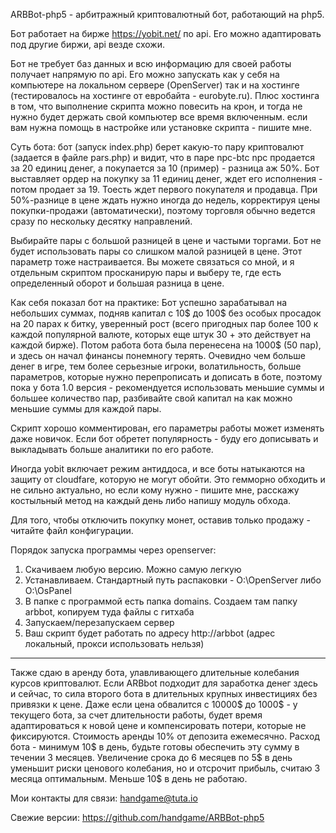 ARBBot-php5 - арбитражный криптовалютный бот, работающий на php5. 

Бот работает на бирже https://yobit.net/ по api. Его можно адаптировать под другие биржи, api везде схожи. 

Бот не требует баз данных и всю информацию для своей работы получает напрямую по api. Его можно запускать как у себя на компьютере на локальном сервере (OpenServer) так и на хостинге (тестировалось на хостинге от евробайта - eurobyte.ru). Плюс хостинга в том, что выполнение скрипта можно повесить на крон, и тогда не нужно будет держать свой компьютер все время включенным. если вам нужна помощь в настройке или установке скрипта - пишите мне. 


Суть бота: бот (запуск index.php) берет какую-то пару криптовалют (задается в файле pars.php) и видит, что в паре npc-btc npc продается за 20 единиц денег, а покупается за 10 (пример) - разница аж 50%. Бот выставляет ордер на покупку за 11 единиц денег, ждет его исполнения - потом продает за 19. Тоесть ждет первого покупателя и продавца. При 50%-разнице в цене ждать нужно иногда до недель, корректируя цены покупки-продажи (автоматически), поэтому торговля обычно ведется сразу по нескольку десятку направлений.

Выбирайте пары с большой разницей в цене и частыми торгами. Бот не будет использовать пары со слишком малой разницей в цене. Этот параметр тоже настраивается. Вы можете связаться со мной, и я отдельным скриптом просканирую пары и выберу те, где есть определенный оборот и большая разница в цене. 

Как себя показал бот на практике: Бот успешно зарабатывал на небольших суммах, подняв капитал с 10$ до 100$ без особых просадок на 20 парах к битку, уверенный рост (всего пригодных пар более 100 к каждой популярной валюте, которых еще штук 30 + это действует на каждой бирже). Потом работа бота была перенесена на 1000$ (50 пар), и здесь он начал финансы понемногу терять. Очевидно чем больше денег в игре, тем более серьезные игроки, волатильность, больше параметров, которые нужно перепрописать и дописать в боте, поэтому пока у бота 1.0 версия -  рекомендуется использовать меньшие суммы и большее количество пар, разбивайте свой капитал на как можно меньшие суммы для каждой пары. 

Скрипт хорошо комментирован, его параметры работы может изменять даже новичок. Если бот обретет популярность - буду его дописывать и выкладывать больше аналитики по его работе. 

Иногда yobit включает режим антиддоса, и все боты натыкаются на защиту от cloudfare, которую не могут обойти. Это гемморно обходить и не сильно актуально, но если кому нужно - пишите мне, расскажу костыльный метод на каждый день либо напишу модуль обхода.

Для того, чтобы отключить покупку монет, оставив только продажу - читайте файл конфигурации.



Порядок запуска программы через openserver:
1. Скачиваем любую версию. Можно самую легкую 
2. Устанавливаем. Стандартный путь распаковки - O:\OpenServer либо O:\OsPanel 
3. В папке с программой есть папка domains. Создаем там папку arbbot, копируем туда файлы с гитхаба
4. Запускаем/перезапускаем сервер
5. Ваш скрипт будет работать по адресу http://arbbot (адрес локальный, прокси использовать нельзя)

---------------------------------------------------------------------------------------

Также сдаю в аренду бота, улавливающего длительные колебания курсов криптовалют. Если ARBbot подходит для заработка денег здесь и сейчас, то сила второго бота в длительных крупных инвестициях без привязки к цене. Даже если цена обвалится с 10000$ до 1000$ - у текущего бота, за счет длительности работы, будет время адаптироваться к новой цене и компенсировать потери, которые не фиксируются. Стоимость аренды 10% от депозита ежемесячно. Расход бота - минимум 10$ в день, будьте готовы обеспечить эту сумму в течении 3 месяцев. Увеличение срока до 6 месяцев по 5$ в день уменьшит риски ценового колебания, но и отсрочит прибыль, считаю 3 месяца оптимальным. Меньше 10$ в день не работаю. 

Мои контакты для связи: handgame@tuta.io

Свежие версии: https://github.com/handgame/ARBBot-php5
